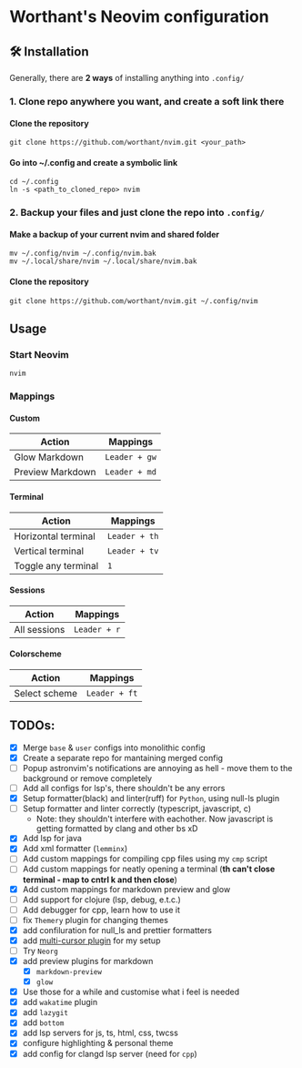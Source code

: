 # Worthant's Neovim configuration

## 🛠️ Installation

Generally, there are **2 ways** of installing anything into `.config/`

### 1. Clone repo anywhere you want, and create a soft link there

#### Clone the repository

```shell
git clone https://github.com/worthant/nvim.git <your_path>
```

#### Go into ~/.config and create a symbolic link

```shell
cd ~/.config
ln -s <path_to_cloned_repo> nvim
```

### 2. Backup your files and just clone the repo into `.config/`

#### Make a backup of your current nvim and shared folder

```shell
mv ~/.config/nvim ~/.config/nvim.bak
mv ~/.local/share/nvim ~/.local/share/nvim.bak
```

#### Clone the repository

```shell
git clone https://github.com/worthant/nvim.git ~/.config/nvim
```

## Usage

### Start Neovim

```shell
nvim
```

### Mappings

#### Custom

| Action           | Mappings      |
| ---------------- | ------------- |
| Glow Markdown    | `Leader + gw` |
| Preview Markdown | `Leader + md` |

#### Terminal

| Action              | Mappings      |
| ------------------- | ------------- |
| Horizontal terminal | `Leader + th` |
| Vertical terminal   | `Leader + tv` |
| Toggle any terminal | `1`           |

#### Sessions

| Action       | Mappings     |
| ------------ | ------------ |
| All sessions | `Leader + r` |

#### Colorscheme

| Action        | Mappings      |
| ------------- | ------------- |
| Select scheme | `Leader + ft` |

## TODOs:

- [x] Merge `base` & `user` configs into monolithic config
- [x] Create a separate repo for mantaining merged config
- [ ] Popup astronvim's notifications are annoying as hell - move them to the
      background or remove completely
- [ ] Add all configs for lsp's, there shouldn't be any errors
- [x] Setup formatter(black) and linter(ruff) for `Python`, using null-ls plugin
- [ ] Setup formatter and linter correctly (typescript, javascript, c)
  - Note: they shouldn't interfere with eachother. Now javascript is getting
    formatted by clang and other bs xD
- [x] Add lsp for java
- [x] Add xml formatter (`lemminx`)
- [ ] Add custom mappings for compiling cpp files using my `cmp` script
- [ ] Add custom mappings for neatly opening a terminal (**<leader>th can't
      close terminal - map to cntrl k and then close**)
- [x] Add custom mappings for markdown preview and glow
- [ ] Add support for clojure (lsp, debug, e.t.c.)
- [ ] Add debugger for cpp, learn how to use it
- [ ] fix `Themery` plugin for changing themes
- [x] add confiluration for null_ls and prettier formatters
- [x] add [multi-cursor plugin](https://github.com/smoka7/multicursors.nvim) for
      my setup
- [ ] Try `Neorg`
- [x] add preview plugins for markdown
  - [x] `markdown-preview`
  - [x] `glow`
- [x] Use those for a while and customise what i feel is needed
- [x] add `wakatime` plugin
- [x] add `lazygit`
- [x] add `bottom`
- [x] add lsp servers for js, ts, html, css, twcss
- [x] configure highlighting & personal theme
- [x] add config for clangd lsp server (need for `cpp`)
